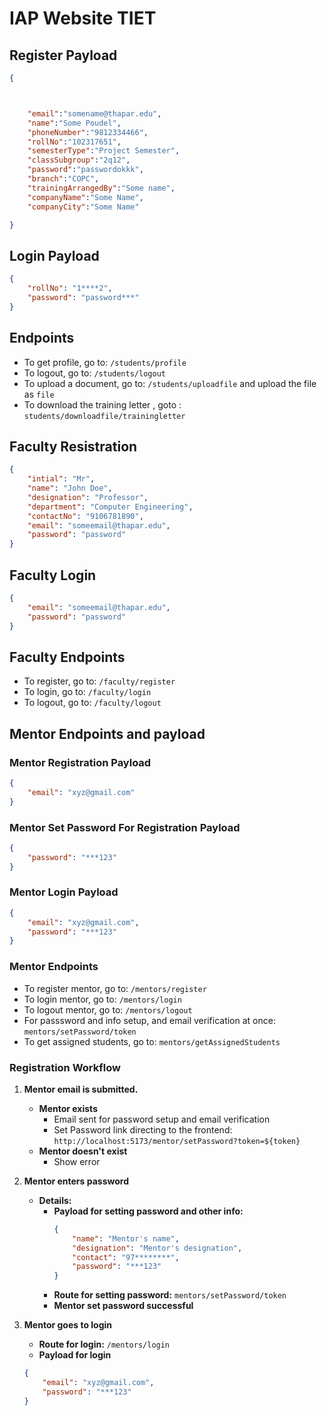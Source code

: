 # IAP Website TIET

## Register Payload

```json
{



    "email":"somename@thapar.edu",
    "name":"Some Poudel",
    "phoneNumber":"9812334466",
    "rollNo":"102317651",
    "semesterType":"Project Semester",
    "classSubgroup":"2q12",
    "password":"passwordokkk",
    "branch":"COPC",
    "trainingArrangedBy":"Some name",
    "companyName":"Some Name",
    "companyCity":"Some Name"

}
```

## Login Payload

```json
{
    "rollNo": "1****2",
    "password": "password***"
}
```

## Endpoints

- To get profile, go to: `/students/profile`
- To logout, go to: `/students/logout`
- To upload a document, go to: `/students/uploadfile` and upload the file as `file`
- To download the training letter , goto : `students/downloadfile/trainingletter`




## Faculty Resistration
```json
{
    "intial": "Mr",
    "name": "John Doe",
    "designation": "Professor",
    "department": "Computer Engineering",
    "contactNo": "9106781890",
    "email": "someemail@thapar.edu",
    "password": "password"
}
```

## Faculty Login
```json
{
    "email": "someemail@thapar.edu",
    "password": "password"
}
```


## Faculty Endpoints
- To register, go to: `/faculty/register`
- To login, go to: `/faculty/login`
- To logout, go to: `/faculty/logout`




## Mentor Endpoints and payload

### Mentor Registration Payload
```json
{
    "email": "xyz@gmail.com"
}
```

### Mentor Set Password For Registration Payload
```json
{
    "password": "***123"
}
```

### Mentor Login Payload
```json
{
    "email": "xyz@gmail.com",
    "password": "***123"
}
```


### Mentor Endpoints
- To register mentor, go to: `/mentors/register`
- To login mentor, go to: `/mentors/login`
- To logout mentor, go to: `/mentors/logout`
- For passsword and info setup, and email verification at once: `mentors/setPassword/token`
- To get assigned students, go to: `mentors/getAssignedStudents`
<!-- - For setting mentor details, go to: `mentors/setDetails` -->


### Registration Workflow
1. **Mentor email is submitted.**
    - **Mentor exists**
        - Email sent for password setup and email verification
        - Set Password link directing to the frontend: `http://localhost:5173/mentor/setPassword?token=${token}` 
    - **Mentor doesn't exist** 
        - Show error

2. **Mentor enters password**  
   - **Details:**  
     - **Payload for setting password and other info:**  
       ```json
       {
           "name": "Mentor's name",
           "designation": "Mentor's designation",
           "contact": "97********",
           "password": "***123"
       }
       ```
     - **Route for setting password:** `mentors/setPassword/token`  
     - **Mentor set password successful**  


3. **Mentor goes to login**
    - **Route for login:** `/mentors/login`
    - **Payload for login**
    ```json
    {
        "email": "xyz@gmail.com",
        "password": "***123"
    }